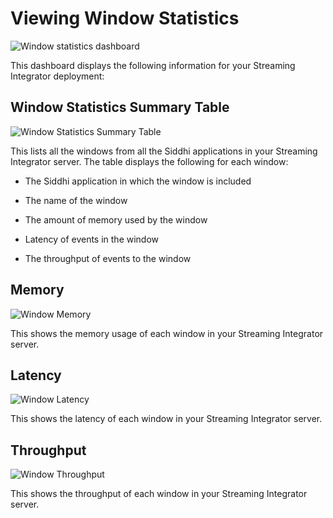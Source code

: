 # Viewing Window Statistics

![Window statistics dashboard]({{base_path}}/assets/img/streaming/streaming-integrator-grafana-dashboard/window_statistics_dashboard.png)

This dashboard displays the following information for your Streaming Integrator deployment:

## Window Statistics Summary Table

![Window Statistics Summary Table]({{base_path}}/assets/img/streaming/window-statistics/window-statistics-summary.png)

This lists all the windows from all the Siddhi applications in your Streaming Integrator server. The table displays the following for each window:

- The Siddhi application in which the window is included

- The name of the window

- The amount of memory used by the window

- Latency of events in the window

- The throughput of events to the window
   
## Memory

![Window Memory]({{base_path}}/assets/img/streaming/window-statistics/window-memory.png)

This shows the memory usage of each window in your Streaming Integrator server.

## Latency

![Window Latency]({{base_path}}/assets/img/streaming/window-statistics/window-latency.png)

This shows the latency of each window in your Streaming Integrator server.

## Throughput

![Window Throughput]({{base_path}}/assets/img/streaming/window-statistics/window-throughput.png)

This shows the throughput of each window in your Streaming Integrator server.